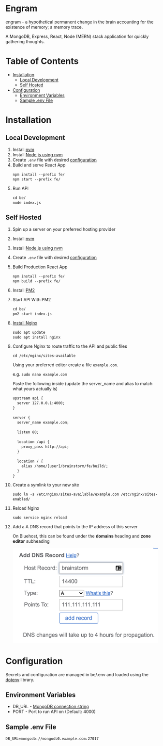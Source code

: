 # Engram

engram - a hypothetical permanent change in the brain accounting for the existence of memory; a memory trace.

A MongoDB, Express, React, Node (MERN) stack application for quickly gathering thoughts.

# Table of Contents

- [Installation](#installation)
  - [Local Development](#local-development)
  - [Self Hosted](#self-hosted)
- [Configuration](#configuration)
  - [Environment Variables](#environment-variables)
  - [Sample .env File](#sample-env-file)

# Installation

## Local Development

1. Install [nvm](https://github.com/nvm-sh/nvm#installing-and-updating)
2. Install [Node.js using nvm](https://github.com/nvm-sh/nvm#usage)
3. Create `.env` file with desired [configuration](#configuration)
4. Build and serve React App
    ```
    npm install --prefix fe/
    npm start --prefix fe/
    ```
5. Run API
    ```
    cd be/
    node index.js
    ```

## Self Hosted

1. Spin up a server on your preferred hosting provider
2. Install [nvm](https://github.com/nvm-sh/nvm#installing-and-updating)
3. Install [Node.js using nvm](https://github.com/nvm-sh/nvm#usage)
4. Create `.env` file with desired [configuration](#configuration)
5. Build Production React App
    ```
    npm install --prefix fe/
    npm build --prefix fe/
    ```
6. Install [PM2](https://github.com/Unitech/pm2#installing-pm2)
7. Start API With PM2
    ```
    cd be/
    pm2 start index.js
    ```
8. [Install Nginx](https://www.digitalocean.com/community/tutorials/how-to-install-nginx-on-ubuntu-18-04)
    ```
    sudo apt update
    sudo apt install nginx
    ```
9. Configure Nginx to route traffic to the API and public files
    
    ```
    cd /etc/nginx/sites-available
    ```

    Using your preferred editor create a file `example.com`.

    e.g. `sudo nano example.com`

    Paste the following inside (update the server_name and alias to match what yours actually is)

    ```
    upstream api {
      server 127.0.0.1:4000;
    }

    server {
      server_name example.com;

      listen 80;

      location /api {
        proxy_pass http://api;
      }

      location / {
        alias /home/[user]/brainstorm/fe/build/;
      }
    }
    ```
10. Create a symlink to your new site
    ```
    sudo ln -s /etc/nginx/sites-available/example.com /etc/nginx/sites-enabled/
    ```
11. Reload Nginx
    ```
    sudo service nginx reload
    ```
12. Add a A DNS record that points to the IP address of this server
    
    On Bluehost, this can be found under the **domains** heading and **zone editor** subheading

    ![Bluehost Add DNS Record](images/add-dns-bluehost.png)

# Configuration

Secrets and configuration are managed in be/.env and loaded using the [dotenv](https://github.com/motdotla/dotenv) library.

## Environment Variables

- DB_URL - [MongoDB connection string](https://docs.mongodb.com/manual/reference/connection-string/)
- PORT - Port to run API on (Default: 4000)

## Sample .env File

```
DB_URL=mongodb://mongodb0.example.com:27017
```

